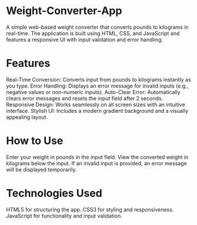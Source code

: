 # Weight-Converter-App
A simple web-based weight converter that converts pounds to kilograms in real-time. The application is built using HTML, CSS, and JavaScript and features a responsive UI with input validation and error handling.

# Features
Real-Time Conversion: Converts input from pounds to kilograms instantly as you type.
Error Handling: Displays an error message for invalid inputs (e.g., negative values or non-numeric inputs).
Auto-Clear Error: Automatically clears error messages and resets the input field after 2 seconds.
Responsive Design: Works seamlessly on all screen sizes with an intuitive interface.
Stylish UI: Includes a modern gradient background and a visually appealing layout.

# How to Use
Enter your weight in pounds in the input field.
View the converted weight in kilograms below the input.
If an invalid input is provided, an error message will be displayed temporarily.

# Technologies Used
HTML5 for structuring the app.
CSS3 for styling and responsiveness.
JavaScript for functionality and input validation.
